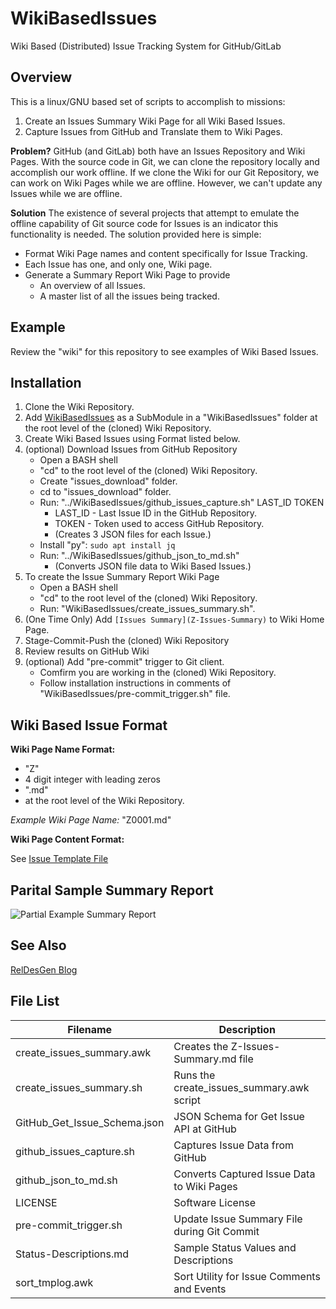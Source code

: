 # WikiBasedIssues
Wiki Based (Distributed) Issue Tracking System for GitHub/GitLab


## Overview
This is a linux/GNU based set of scripts to accomplish to missions:
1. Create an Issues Summary Wiki Page for all Wiki Based Issues.
2. Capture Issues from GitHub and Translate them to Wiki Pages.

**Problem?**  GitHub (and GitLab) both have an Issues Repository and Wiki Pages.
With the source code in Git, we can clone the repository locally and
accomplish our work offline.  If we clone the Wiki for our Git Repository,
we can work on Wiki Pages while we are offline.  However, we can't update
any Issues while we are offline.

**Solution**  The existence of several projects that attempt to emulate
the offline capability of Git source code for Issues is an indicator this
functionality is needed.  The solution provided here is simple:
* Format Wiki Page names and content specifically for Issue Tracking.
* Each Issue has one, and only one, Wiki page.
* Generate a Summary Report Wiki Page to provide
    * An overview of all Issues.
    * A master list of all the issues being tracked.


## Example

Review the "wiki" for this repository to see examples of Wiki Based Issues.


## Installation

1. Clone the Wiki Repository.
1. Add [WikiBasedIssues](https://github.com/DDieterich/WikiBasedIssues)
   as a SubModule in a "WikiBasedIssues" folder at the root level
   of the (cloned) Wiki Repository.
1. Create Wiki Based Issues using Format listed below.
1. (optional) Download Issues from GitHub Repository
    * Open a BASH shell
    * "cd" to the root level of the (cloned) Wiki Repository.
    * Create "issues_download" folder.
    * cd to "issues_download" folder.
    * Run: "../WikiBasedIssues/github_issues_capture.sh" LAST_ID TOKEN
        * LAST_ID - Last Issue ID in the GitHub Repository.
        * TOKEN - Token used to access GitHub Repository.
        * (Creates 3 JSON files for each Issue.)
    * Install "py": `sudo apt install jq`
    * Run: "../WikiBasedIssues/github_json_to_md.sh"
        * (Converts JSON file data to Wiki Based Issues.)
1. To create the Issue Summary Report Wiki Page
    * Open a BASH shell
    * "cd" to the root level of the (cloned) Wiki Repository.
    * Run: "WikiBasedIssues/create_issues_summary.sh".
1. (One Time Only) Add `[Issues Summary](Z-Issues-Summary)` to Wiki Home Page.
1. Stage-Commit-Push the (cloned) Wiki Repository
1. Review results on GitHub Wiki
1. (optional) Add "pre-commit" trigger to Git client.
    * Comfirm you are working in the (cloned) Wiki Repository.
    * Follow installation instructions in comments of "WikiBasedIssues/pre-commit_trigger.sh" file.


## Wiki Based Issue Format

**Wiki Page Name Format:**
* "Z"
* 4 digit integer with leading zeros
* ".md"
* at the root level of the Wiki Repository.

*Example Wiki Page Name:* "Z0001.md"

**Wiki Page Content Format:**

See [Issue Template File](Z-Issue-Template.md)


## Parital Sample Summary Report

![Partial Example Summary Report](https://user-images.githubusercontent.com/12377020/178556451-e247e7ee-0bc3-4337-aa2d-69ce73de84ee.png)


## See Also
[RelDesGen Blog](https://www.reldesgen.com/2022/07/distributed-offline-issue-bug-tracker.html)


## File List

Filename                     | Description
-----------------------------|-------------
create_issues_summary.awk    | Creates the Z-Issues-Summary.md file
create_issues_summary.sh     | Runs the create_issues_summary.awk script
GitHub_Get_Issue_Schema.json | JSON Schema for Get Issue API at GitHub
github_issues_capture.sh     | Captures Issue Data from GitHub
github_json_to_md.sh         | Converts Captured Issue Data to Wiki Pages
LICENSE                      | Software License
pre-commit_trigger.sh        | Update Issue Summary File during Git Commit
Status-Descriptions.md       | Sample Status Values and Descriptions
sort_tmplog.awk              | Sort Utility for Issue Comments and Events
